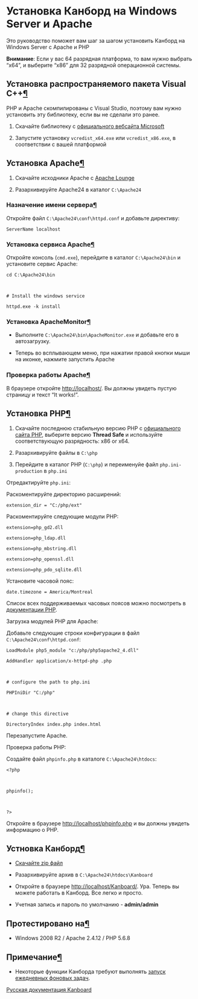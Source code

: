 Установка Канборд на Windows Server и Apache
============================================



Это руководство поможет вам шаг за шагом установить Канборд на Windows Server с Apache и PHP



**Внимание**: Если у вас 64 разрядная платформа, то вам нужно выбрать “x64”, и выберите “x86” для 32 разрядной операционной системы.



Установка распространяемого пакета Visual C++[¶](#visual-c-redistributable-installation "Ссылка на этот заголовок")
-------------------------------------------------------------------------------------------------------------------



PHP и Apache скомпилированы с Visual Studio, поэтому вам нужно установить эту библиотеку, если вы не сделали это ранее.



1.  Скачайте библиотеку с [официального вебсайта Microsoft](http://www.microsoft.com/en-us/download/details.aspx?id=30679)



2.  Запустите установку `vcredist_x64.exe` или `vcredist_x86.exe`, в соответствии с вашей платформой



Установка Apache[¶](#apache-installation "Ссылка на этот заголовок")
--------------------------------------------------------------------



1.  Скачайте исходники Apache с [Apache Lounge](http://www.apachelounge.com/download/)



2.  Разархивируйте Apache24 в каталог `C:\Apache24`



### Назначение имени сервера[¶](#define-the-server-name "Ссылка на этот заголовок")



Откройте файл `C:\Apache24\conf\httpd.conf` и добавьте директиву:



    ServerName localhost



### Установка сервиса Apache[¶](#install-the-apache-service "Ссылка на этот заголовок")



Откройте консоль (`cmd.exe`), перейдите в каталог `C:\Apache24\bin` и установите сервис Apache:



    cd C:\Apache24\bin



    # Install the windows service

    httpd.exe -k install



### Установка ApacheMonitor[¶](#install-apachemonitor "Ссылка на этот заголовок")



-   Выполните `C:\Apache24\bin\ApacheMonitor.exe` и добавьте его в автозагрузку.



-   Теперь во всплывающем меню, при нажатии правой кнопки мыши на иконке, нажмите запустить Apache



### Проверка работы Apache[¶](#check-the-apache-installation "Ссылка на этот заголовок")



В браузере откройте <http://localhost/>. Вы должны увидеть пустую страницу и текст “It works!”.



Установка PHP[¶](#php-installation "Ссылка на этот заголовок")
--------------------------------------------------------------



1.  Скачайте последнюю стабильную версию PHP с [официального сайта PHP](http://windows.php.net/download/), выберите версию **Thread Safe** и используйте соответствующую разрядность: x86 or x64.



2.  Разархивируйте файлы в `C:\php`



3.  Перейдите в каталог PHP (`C:\php`) и переименуйе файл `php.ini-production` в `php.ini`



Отредактируйте `php.ini`:



Раскоментируйте директорию расширений:



    extension_dir = "C:/php/ext"



Раскоментируйте следующие модули PHP:



    extension=php_gd2.dll

    extension=php_ldap.dll

    extension=php_mbstring.dll

    extension=php_openssl.dll

    extension=php_pdo_sqlite.dll



Установите часовой пояс:



    date.timezone = America/Montreal



Список всех поддерживаемых часовых поясов можно посмотреть в [документации PHP](http://php.net/manual/en/timezones.america.php).



Загрузка модулей PHP для Apache:



Добавьте следующие строки конфигурации в файл `C:\Apache24\conf\httpd.conf`:



    LoadModule php5_module "c:/php/php5apache2_4.dll"

    AddHandler application/x-httpd-php .php



    # configure the path to php.ini

    PHPIniDir "C:/php"



    # change this directive

    DirectoryIndex index.php index.html



Перезапустите Apache.



Проверка работы PHP:



Создайте файл `phpinfo.php` в каталоге `C:\Apache24\htdocs`:



    <?php



    phpinfo();



    ?>



Откройте в браузере [http://localhost/phpinfo.php](http://localhost/phpinfo.php) и вы должны увидеть информацию о PHP.



Устновка Канборд[¶](#Kanboard-installation "Ссылка на этот заголовок")
----------------------------------------------------------------------



-   [Скачайте zip файл](https://github.com/Kanboard/Kanboard/releases)



-   Разархивируйте архив в `C:\Apache24\htdocs\Kanboard`



-   Откройте в браузере <http://localhost/Kanboard/>. Ура. Теперь вы можете работать в Канборд. Все легко и просто.



-   Учетная запись и пароль по умолчанию - **admin/admin**



Протестировано на[¶](#tested-configuration "Ссылка на этот заголовок")
----------------------------------------------------------------------



-   Windows 2008 R2 / Apache 2.4.12 / PHP 5.6.8



Примечание[¶](#notes "Ссылка на этот заголовок")
------------------------------------------------



-   Некоторые функции Канборда требуют выполнять [запуск ежедневных фоновых задач](cronjob.markdown).



 



 



[Русская документация Kanboard](http://Kanboard.ru/doc/)

